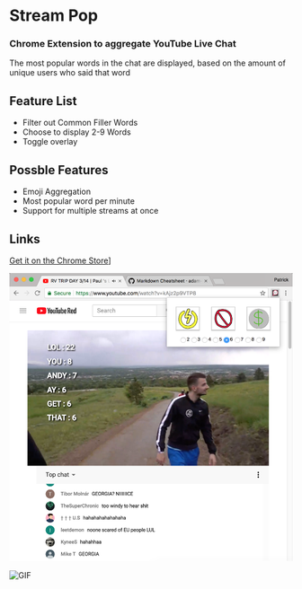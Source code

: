 # Stream Pop
### Chrome Extension to aggregate YouTube Live Chat
The most popular words in the chat are displayed, based on the amount of unique users who said that word

## Feature List
  * Filter out Common Filler Words
  * Choose to display 2-9 Words
  * Toggle overlay


## Possble Features
  * Emoji Aggregation
  * Most popular word per minute
  * Support for multiple streams at once

## Links

[Get it on the Chrome Store](https://www.google.com)]

![Screenshot](https://raw.githubusercontent.com/shopped/StreamPop/master/Screenshot.png "Screenshot")

![GIF](blob:https://giphy.com/c0c42ec2-2500-4429-b758-302d8f89cf40 "See it in action")